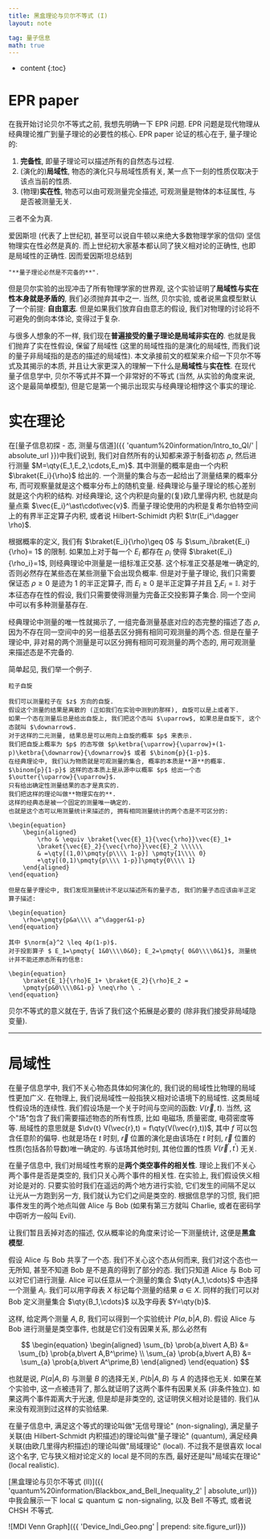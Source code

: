 ```yaml
---
title: 黑盒理论与贝尔不等式 (I)
layout: note

tag: 量子信息
math: true
---
```


* content
{:toc}

# EPR paper

在我开始讨论贝尔不等式之前, 我想先明确一下 EPR 问题.
EPR 问题是现代物理从经典理论推广到量子理论的必要性的核心.
EPR paper 论证的核心在于, 量子理论的:

1. **完备性**, 即量子理论可以描述所有的自然态与过程.
2. (演化的)**局域性**, 物态的演化只与局域性质有关, 某一点下一刻的性质仅取决于该点当前的性质.
3. (物理)**实在性**, 物态可以由可观测量完全描述, 可观测量是物体的本征属性, 与是否被测量无关.

三者不全为真.

爱因斯坦 (代表了上世纪初, 甚至可以说自牛顿以来绝大多数物理学家的信仰) 坚信物理实在性必然是真的.
而上世纪初大家基本都认同了狭义相对论的正确性, 也即是局域性的正确性.
因而爱因斯坦总结到
``` quote
"**量子理论必然是不完备的**".
```
但是贝尔实验的出现冲击了所有物理学家的世界观, 这个实验证明了**局域性与实在性本身就是矛盾的**, 我们必须抛弃其中之一.
当然, 贝尔实验, 或者说黑盒模型默认了一个前提: **自由意志**.
但是如果我们放弃自由意志的假设, 我们对物理的讨论将不可避免的倒向本体论, 变得过于复杂.

与很多人想象的不一样, 我们现在**普遍接受的量子理论是局域非实在的**.
也就是我们抛弃了实在性假设, 保留了局域性 (这里的局域性指的是演化的局域性, 而我们说的量子非局域指的是态的描述的局域性).
本文承接前文的框架来介绍一下贝尔不等式及其揭示的本质, 并且让大家更深入的理解一下什么是**局域性**与**实在性**.
在现代量子信息学中, 贝尔不等式并不算一个非常好的不等式 (当然, 从实验的角度来说, 这个是最简单模型), 但是它是第一个揭示出现实与经典理论相悖这个事实的理论.

# 实在理论

在[量子信息初探 - 态, 测量与信道]({{ 'quantum%20information/Intro_to_QI/' | absolute_url }})中我们说到, 我们对自然所有的认知都来源于制备初态 $\rho$, 然后进行测量 $M=\qty{E_1,E_2,\cdots,E_m}$.
其中测量的概率是由一个内积 $\braket{E_i}{\rho}$ 给出的.
一个测量的集合与态一起给出了测量结果的概率分布, 而可观察量就是这个概率分布上的随机变量.
经典理论与量子理论的核心差别就是这个内积的结构.
对经典理论, 这个内积是向量的(复)欧几里得内积, 也就是向量点乘 $\vec{E_i}^\ast\cdot\vec{v}$.
而量子理论使用的内积是复希尔伯特空间上的有界半正定算子内积, 或者说
Hilbert-Schimidt 内积 $\tr(E_i^\dagger \rho)$.

根据概率的定义, 我们有 $\braket{E_i}{\rho}\geq 0$ 与 $\sum_i\braket{E_i}{\rho}= 1$ 的限制.
如果加上对于每一个 $E_i$ 都存在 $\rho_i$ 使得 $\braket{E_i}{\rho_i}=1$, 则经典理论中测量是一组标准正交基.
这个标准正交基是唯一确定的, 否则必然存在某些态在某些测量下会出现负概率. 但是对于量子理论,
我们只需要保证态 $\rho\geq 0$ 是迹为 $1$ 的半正定算子, 而 $E_i\geq 0$ 是半正定算子并且
$\sum_i E_i =\mathbb{I}$. 对于本征态存在性的假设, 我们只需要使得测量为完备正交投影算子集合.
同一个空间中可以有多种测量基存在.

经典理论中测量的唯一性就揭示了, 一组完备测量基底对应的态完整的描述了态 $\rho$, 因为不存在同一空间中的另一组基去区分拥有相同可观测量的两个态.
但是在量子理论中, 非对易的两个测量是可以区分拥有相同可观测量的两个态的, 用可观测量来描述态是不完备的.

简单起见, 我们举一个例子.
``` example*
粒子自旋

我们可以测量粒子在 $z$ 方向的自旋.
假设这个测量的结果是离散的 (正如我们在实验中测到的那样), 自旋可以是上或者下.
如果一个态在测量后总是给出自旋上, 我们把这个态叫 $\uparrow$, 如果总是自旋下, 这个态就叫 $\downarrow$.
对于这样的二元测量, 结果总是可以用向上自旋的概率 $p$ 来表示.
我们把自旋上概率为 $p$ 的态写做 $p\ketbra{\uparrow}{\uparrow}+(1-p)\ketbra{\downarrow}{\downarrow}$ 或者 $\binom{p}{1-p}$.
在经典理论中, 我们认为物质就是可观测量的集合, 概率的本质是**源**的概率.
$\binom{p}{1-p}$ 这样的态本质上是从源中以概率 $p$ 给出一个态 $\outter{\uparrow}{\uparrow}$.
只有给出确定性测量结果的态才是真实的.
我们把这样的理论叫做**物理实在的**.
这样的经典态是被一个固定的测量唯一确定的.
也就是这个态可以用测量统计来描述的, 拥有相同测量统计的两个态是不可区分的:

\begin{equation}
    \begin{aligned}
        \rho & \equiv \braket{\vec{E}_1}{\vec{\rho}}\vec{E}_1+
        \braket{\vec{E}_2}{\vec{\rho}}\vec{E}_2 \\\\\\
        & =\qty[(1,0)\pmqty{p\\\\ 1-p}] \pmqty{1\\\\ 0}
        +\qty[(0,1)\pmqty{p\\\\ 1-p}]\pmqty{0\\\\ 1}
    \end{aligned}
\end{equation}

但是在量子理论中, 我们发现测量统计不足以描述所有的量子态, 我们的量子态应该由半正定算子描述:

\begin{equation}
    \rho=\pmqty{p&a\\\\ a^\dagger&1-p}
\end{equation}

其中 $\norm{a}^2 \leq 4p(1-p)$.
对于投影算子 $ E_1=\pmqty{ 1&0\\\\0&0}; E_2=\pmqty{ 0&0\\\\0&1}$, 测量统计并不能还原态所有的信息:

\begin{equation}
    \braket{E_1}{\rho}E_1+ \braket{E_2}{\rho}E_2 =
    \pmqty{p&0\\\\0&1-p} \neq\rho \ .
\end{equation}
```

贝尔不等式的意义就在于, 告诉了我们这个拓展是必要的 (除非我们接受非局域隐变量).

---

# 局域性

在量子信息学中, 我们不关心物态具体如何演化的, 我们说的局域性比物理的局域性更加广义.
在物理上, 我们说局域性一般指狭义相对论语境下的局域性.
这类局域性假设场的连续性.
我们假设场是一个关于时间与空间的函数: $V(\vec r,t)$.
当然, 这个"场"包含了我们需要描述物态的所有性质, 比如 电磁场, 质量密度, 电荷密度等等.
局域性的意思就是 $\dv{t} V(\vec{r},t) = f\qty(V(\vec{r},t))$, 其中 $f$ 可以包含任意阶的偏导.
也就是场在 $t$ 时刻, $\vec{r}$ 位置的演化是由该场在 $t$ 时刻, $\vec{r}$ 位置的性质(包括各阶导数)唯一确定的.
与该场其他时刻, 其他位置的性质 $V(\vec{r}^\prime,t^\prime)$ 无关.

在量子信息中, 我们对局域性考察的是**两个类空事件的相关性**.
理论上我们不关心两个事件是否是类空的, 我们只关心两个事件的相关性.
在实验上, 我们假设侠义相对论是对的.
只要实验时我们在遥远的两个地方进行实验, 它们发生的间隔不足以让光从一方跑到另一方, 我们就认为它们之间是类空的.
根据信息学的习惯, 我们把事件发生的两个地点叫做 Alice 与 Bob (如果有第三方就叫 Charlie, 或者在密码学中窃听方一般叫 Evil).

让我们暂且丢掉对态的描述, 仅从概率论的角度来讨论一下测量统计, 这便是**黑盒模型**.

假设 Alice 与 Bob 共享了一个态. 我们不关心这个态从何而来, 我们对这个态也一无所知,
甚至不知道 Bob 是不是真的得到了部分的态. 我们只知道 Alice 与 Bob 可以对它们进行测量.
Alice 可以任意从一个测量的集合 $\qty{A_1,\cdots}$ 中选择一个测量 $A_i$.
我们可以用字母表 $X$ 标记每个测量的结果 $a\in X$.
同样的我们可以对 Bob 定义测量集合 $\qty{B_1,\cdots}$ 以及字母表 $Y=\qty{b}$.

这样, 给定两个测量 $A,B$, 我们可以得到一个实验统计 $P(a,b\vert A,B)$.
假设 Alice 与 Bob 进行测量是类空事件, 也就是它们没有因果关系, 那么必然有

$$
\begin{equation}
\begin{aligned}
    \sum_{b} \prob{a,b\vert A,B} &= \sum_{b} \prob{a,b\vert A,B^\prime} \\
    \sum_{a} \prob{a,b\vert A,B} &= \sum_{a} \prob{a,b\vert A^\prime,B}
\end{aligned}
\end{equation}
$$

也就是说, $P(a\vert A,B)$ 与测量 $B$ 的选择无关, $P(b\vert A,B)$ 与 $A$ 的选择也无关.
如果在某个实验中, 这一点被违背了, 那么就证明了这两个事件有因果关系 (非条件独立).
如果这两个事件距离大于光速, 但是却是非类空的, 这证明侠义相对论是错的.
我们从来没有观测到过这样的实验结果.

在量子信息中, 满足这个等式的理论叫做"无信号理论" (non-signaling),
满足量子关联(由 Hilbert-Schmidt 内积描述)的理论叫做"量子理论" (quantum),
满足经典关联(由欧几里得内积描述)的理论叫做"局域理论" (local).
不过我不是很喜欢 local 这个名字, 它与狭义相对论定义的 local 是不同的东西, 最好还是叫"局域实在理论" (local realistic).

[黑盒理论与贝尔不等式 (II)]({{ 'quantum%20information/Blackbox_and_Bell_Inequality_2' | absolute_url}})中我会展示一下 $\text{local}\subsetneq\text{quantum}\subsetneq\text{non-signaling}$, 以及 Bell 不等式, 或者说 CHSH 不等式. 

![MDI Venn Graph]({{ 'Device_Indi_Geo.png' | prepend: site.figure_url}})
